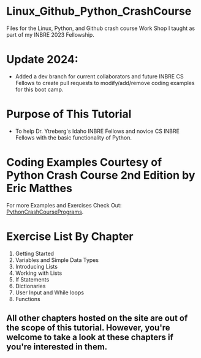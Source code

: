 # Linux_Github_Python_CrashCourse
Files for the Linux, Python, and Github crash course Work Shop I taught as part of my INBRE 2023 Fellowship.

# Update 2024:
- Added a dev branch for current collaborators and future INBRE CS Fellows to create pull requests to modify/add/remove coding examples for this boot camp.

# Purpose of This Tutorial
- To help Dr. Ytreberg's Idaho INBRE Fellows and novice CS INBRE Fellows with the basic functionality of Python.

# Coding Examples Courtesy of Python Crash Course 2nd Edition by Eric Matthes
For more Examples and Exercises Check Out: [PythonCrashCoursePrograms](https://github.com/ehmatthes/pcc_2e/).

# Exercise List By Chapter
1. Getting Started
2. Variables and Simple Data Types
3. Introducing Lists
4. Working with Lists
5. If Statements
6. Dictionaries
7. User Input and While loops
8. Functions

## All other chapters hosted on the site are out of the scope of this tutorial. However, you're welcome to take a look at these chapters if you're interested in them.
